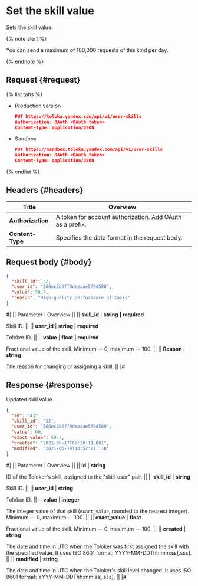 # Set the skill value

Sets the skill value.

{% note alert %}

You can send a maximum of 100,000 requests of this kind per day.

{% endnote %}


## Request {#request}

{% list tabs %}

- Production version

  ```json
  PUT https://toloka.yandex.com/api/v1/user-skills
  Authorization: OAuth <OAuth token>
  Content-Type: application/JSON
  ```

- Sandbox

  ```json
  PUT https://sandbox.toloka.yandex.com/api/v1/user-skills
  Authorization: OAuth <OAuth token>
  Content-Type: application/JSON
  ```

{% endlist %}

## Headers {#headers}

Title | Overview
----- | ----- 
**Authorization** | A token for account authorization. Add OAuth as a prefix.
**Content-Type** | Specifies the data format in the request body.


## Request body {#body}

```json
{
  "skill_id": 32,
  "user_id": "566ec2b0ff0deeaae5f9d500",
  "value": 59.7,
  "reason": "High-quality performance of tasks"
}
```

#|
|| Parameter | Overview ||
|| **skill_id** | **string \| required**

Skill ID. ||
|| **user_id** | **string \| required**

Toloker ID. ||
|| **value** | **float \| required**

Fractional value of the skill. Minimum — 0, maximum — 100. ||
|| **Reason** | **string** 

The reason for changing or assigning a skill. ||
|#

## Response {#response}

Updated skill value.

```json
{
  "id": "43",
  "skill_id": "32",
  "user_id": "566ec2b0ff0deeaae5f9d500",
  "value": 60,
  "exact_value": 59.7,
  "created": "2021-06-17T09:30:11.681",
  "modified": "2021-05-19T10:52:22.130"
}
```

#|
|| Parameter | Overview ||
|| **id** | **string**

ID of the Toloker's skill, assigned to the "skill-user" pair. ||
|| **skill_id** | **string**

Skill ID. ||
|| **user_id** | **string**

Toloker ID. ||
|| **value** | **integer**

The integer value of that skill (`exact_value`, rounded to the nearest integer). Minimum — 0, maximum — 100. ||
|| **exact_value** | **float**

Fractional value of the skill. Minimum — 0, maximum — 100. ||
|| **created** | **string**

The date and time in UTC when the Toloker was first assigned the skill with the specified value. It uses ISO 8601 format: YYYY-MM-DDThh:mm:ss[.sss]. ||
|| **modified** | **string**

The date and time in UTC when the Toloker's skill level changed. It uses ISO 8601 format: YYYY-MM-DDThh:mm:ss[.sss]. ||
|#

